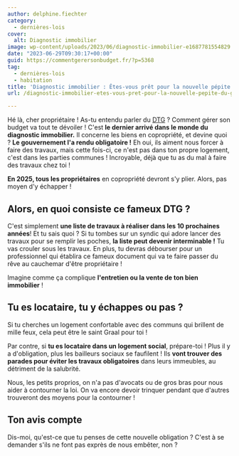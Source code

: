 ```yaml
---
author: delphine.fiechter
category:
  - dernières-lois
cover:
  alt: Diagnostic immobilier
image: wp-content/uploads/2023/06/diagnostic-immobilier-e1687781554829.png
date: "2023-06-29T09:30:17+00:00"
guid: https://commentgerersonbudget.fr/?p=5368
tag:
  - dernières-lois
  - habitation
title: 'Diagnostic immobilier : Êtes-vous prêt pour la nouvelle pépite du gouvernement ?'
url: /diagnostic-immobilier-etes-vous-pret-pour-la-nouvelle-pepite-du-gouvernement/

---
```

Hé là, cher propriétaire ! As-tu entendu parler du [DTG](https://www.service-public.fr/particuliers/vosdroits/F32059 "DTG") ? Comment gérer son budget va tout te dévoiler ! C'est **le dernier arrivé dans le monde du diagnostic immobilier.** Il concerne les biens en copropriété, et devine quoi ? **Le gouvernement l'a rendu obligatoire !** Eh oui, ils aiment nous forcer à faire des travaux, mais cette fois-ci, ce n'est pas dans ton propre logement, c'est dans les parties communes ! Incroyable, déjà que tu as du mal à faire des travaux chez toi !

**En 2025, tous les propriétaires** en copropriété devront s'y plier. Alors, pas moyen d'y échapper !

## Alors, en quoi consiste ce fameux DTG ?

C'est simplement **une liste de travaux à réaliser dans les 10 prochaines années**! Et tu sais quoi ? Si tu tombes sur un syndic qui adore lancer des travaux pour se remplir les poches, **la liste peut devenir interminable !** Tu vas crouler sous les travaux. En plus, tu devras débourser pour un professionnel qui établira ce fameux document qui va te faire passer du rêve au cauchemar d'être propriétaire !

Imagine comme ça complique **l'entretien ou la vente de ton bien immobilier** !

## Tu es locataire, tu y échappes ou pas ?

Si tu cherches un logement confortable avec des communs qui brillent de mille feux, cela peut être le saint Graal pour toi !

Par contre, si **tu es locataire dans un logement social**, prépare-toi ! Plus il y a d'obligation, plus les bailleurs sociaux se faufilent ! Ils **vont trouver des parades pour éviter les travaux obligatoires** dans leurs immeubles, au détriment de la salubrité.

Nous, les petits proprios, on n'a pas d'avocats ou de gros bras pour nous aider à contourner la loi. On va encore devoir trinquer pendant que d'autres trouveront des moyens pour la contourner !

## Ton avis compte

Dis-moi, qu'est-ce que tu penses de cette nouvelle obligation ? C'est à se demander s'ils ne font pas exprès de nous embêter, non ?
